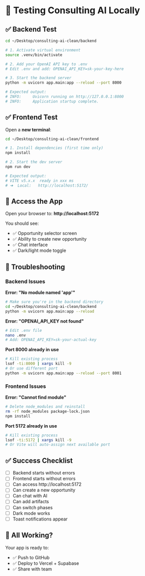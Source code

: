 # 🧪 Testing Consulting AI Locally

## ✅ Backend Test

```bash
cd ~/Desktop/consulting-ai-clean/backend

# 1. Activate virtual environment
source .venv/bin/activate

# 2. Add your OpenAI API key to .env
# Edit .env and add: OPENAI_API_KEY=sk-your-key-here

# 3. Start the backend server
python -m uvicorn app.main:app --reload --port 8000

# Expected output:
# INFO:     Uvicorn running on http://127.0.0.1:8000
# INFO:     Application startup complete.
```

## ✅ Frontend Test

Open a **new terminal**:

```bash
cd ~/Desktop/consulting-ai-clean/frontend

# 1. Install dependencies (first time only)
npm install

# 2. Start the dev server
npm run dev

# Expected output:
# VITE v5.x.x  ready in xxx ms
# ➜  Local:   http://localhost:5172/
```

## 🎯 Access the App

Open your browser to: **http://localhost:5172**

You should see:
- ✅ Opportunity selector screen
- ✅ Ability to create new opportunity
- ✅ Chat interface
- ✅ Dark/light mode toggle

## 🐛 Troubleshooting

### Backend Issues

**Error: "No module named 'app'"**
```bash
# Make sure you're in the backend directory
cd ~/Desktop/consulting-ai-clean/backend
python -m uvicorn app.main:app --reload
```

**Error: "OPENAI_API_KEY not found"**
```bash
# Edit .env file
nano .env
# Add: OPENAI_API_KEY=sk-your-actual-key
```

**Port 8000 already in use**
```bash
# Kill existing process
lsof -ti:8000 | xargs kill -9
# Or use different port
python -m uvicorn app.main:app --reload --port 8001
```

### Frontend Issues

**Error: "Cannot find module"**
```bash
# Delete node_modules and reinstall
rm -rf node_modules package-lock.json
npm install
```

**Port 5172 already in use**
```bash
# Kill existing process
lsof -ti:5172 | xargs kill -9
# Or Vite will auto-assign next available port
```

## ✅ Success Checklist

- [ ] Backend starts without errors
- [ ] Frontend starts without errors
- [ ] Can access http://localhost:5172
- [ ] Can create a new opportunity
- [ ] Can chat with AI
- [ ] Can add artifacts
- [ ] Can switch phases
- [ ] Dark mode works
- [ ] Toast notifications appear

## 🎉 All Working?

Your app is ready to:
- ✅ Push to GitHub
- ✅ Deploy to Vercel + Supabase
- ✅ Share with team

